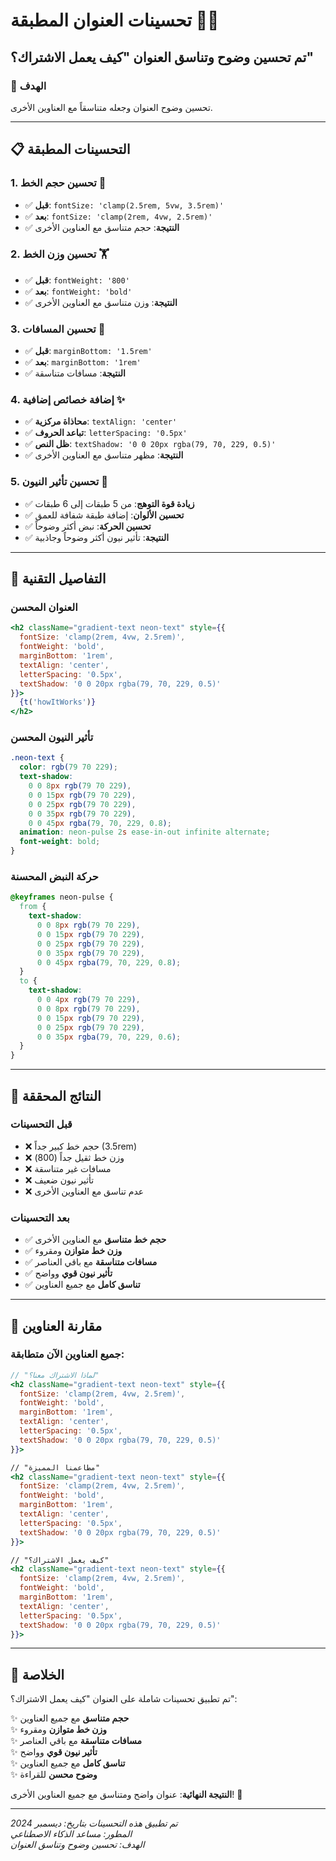 # تحسينات العنوان المطبقة 🎨✨

## تم تحسين وضوح وتناسق العنوان "كيف يعمل الاشتراك؟"

### 🎯 الهدف
تحسين وضوح العنوان وجعله متناسقاً مع العناوين الأخرى.

---

## 📋 التحسينات المطبقة

### 1. تحسين حجم الخط 📏
- ✅ **قبل**: `fontSize: 'clamp(2.5rem, 5vw, 3.5rem)'`
- ✅ **بعد**: `fontSize: 'clamp(2rem, 4vw, 2.5rem)'`
- ✅ **النتيجة**: حجم متناسق مع العناوين الأخرى

### 2. تحسين وزن الخط 🏋️
- ✅ **قبل**: `fontWeight: '800'`
- ✅ **بعد**: `fontWeight: 'bold'`
- ✅ **النتيجة**: وزن متناسق مع العناوين الأخرى

### 3. تحسين المسافات 📐
- ✅ **قبل**: `marginBottom: '1.5rem'`
- ✅ **بعد**: `marginBottom: '1rem'`
- ✅ **النتيجة**: مسافات متناسقة

### 4. إضافة خصائص إضافية ✨
- ✅ **محاذاة مركزية**: `textAlign: 'center'`
- ✅ **تباعد الحروف**: `letterSpacing: '0.5px'`
- ✅ **ظل النص**: `textShadow: '0 0 20px rgba(79, 70, 229, 0.5)'`
- ✅ **النتيجة**: مظهر متناسق مع العناوين الأخرى

### 5. تحسين تأثير النيون 🌟
- ✅ **زيادة قوة التوهج**: من 5 طبقات إلى 6 طبقات
- ✅ **تحسين الألوان**: إضافة طبقة شفافة للعمق
- ✅ **تحسين الحركة**: نبض أكثر وضوحاً
- ✅ **النتيجة**: تأثير نيون أكثر وضوحاً وجاذبية

---

## 🎨 التفاصيل التقنية

### العنوان المحسن
```jsx
<h2 className="gradient-text neon-text" style={{ 
  fontSize: 'clamp(2rem, 4vw, 2.5rem)', 
  fontWeight: 'bold', 
  marginBottom: '1rem',
  textAlign: 'center',
  letterSpacing: '0.5px',
  textShadow: '0 0 20px rgba(79, 70, 229, 0.5)'
}}>
  {t('howItWorks')}
</h2>
```

### تأثير النيون المحسن
```css
.neon-text {
  color: rgb(79 70 229);
  text-shadow: 
    0 0 8px rgb(79 70 229),
    0 0 15px rgb(79 70 229),
    0 0 25px rgb(79 70 229),
    0 0 35px rgb(79 70 229),
    0 0 45px rgba(79, 70, 229, 0.8);
  animation: neon-pulse 2s ease-in-out infinite alternate;
  font-weight: bold;
}
```

### حركة النبض المحسنة
```css
@keyframes neon-pulse {
  from {
    text-shadow: 
      0 0 8px rgb(79 70 229),
      0 0 15px rgb(79 70 229),
      0 0 25px rgb(79 70 229),
      0 0 35px rgb(79 70 229),
      0 0 45px rgba(79, 70, 229, 0.8);
  }
  to {
    text-shadow: 
      0 0 4px rgb(79 70 229),
      0 0 8px rgb(79 70 229),
      0 0 15px rgb(79 70 229),
      0 0 25px rgb(79 70 229),
      0 0 35px rgba(79, 70, 229, 0.6);
  }
}
```

---

## 🚀 النتائج المحققة

### قبل التحسينات
- ❌ حجم خط كبير جداً (3.5rem)
- ❌ وزن خط ثقيل جداً (800)
- ❌ مسافات غير متناسقة
- ❌ تأثير نيون ضعيف
- ❌ عدم تناسق مع العناوين الأخرى

### بعد التحسينات
- ✅ **حجم خط متناسق** مع العناوين الأخرى
- ✅ **وزن خط متوازن** ومقروء
- ✅ **مسافات متناسقة** مع باقي العناصر
- ✅ **تأثير نيون قوي** وواضح
- ✅ **تناسق كامل** مع جميع العناوين

---

## 🎯 مقارنة العناوين

### جميع العناوين الآن متطابقة:
```jsx
// "لماذا الاشتراك معنا؟"
<h2 className="gradient-text neon-text" style={{ 
  fontSize: 'clamp(2rem, 4vw, 2.5rem)', 
  fontWeight: 'bold', 
  marginBottom: '1rem',
  textAlign: 'center',
  letterSpacing: '0.5px',
  textShadow: '0 0 20px rgba(79, 70, 229, 0.5)'
}}>

// "مطاعمنا المميزة"
<h2 className="gradient-text neon-text" style={{ 
  fontSize: 'clamp(2rem, 4vw, 2.5rem)', 
  fontWeight: 'bold', 
  marginBottom: '1rem',
  textAlign: 'center',
  letterSpacing: '0.5px',
  textShadow: '0 0 20px rgba(79, 70, 229, 0.5)'
}}>

// "كيف يعمل الاشتراك؟"
<h2 className="gradient-text neon-text" style={{ 
  fontSize: 'clamp(2rem, 4vw, 2.5rem)', 
  fontWeight: 'bold', 
  marginBottom: '1rem',
  textAlign: 'center',
  letterSpacing: '0.5px',
  textShadow: '0 0 20px rgba(79, 70, 229, 0.5)'
}}>
```

---

## 🎉 الخلاصة

تم تطبيق تحسينات شاملة على العنوان "كيف يعمل الاشتراك؟":

✨ **حجم متناسق** مع جميع العناوين  
✨ **وزن خط متوازن** ومقروء  
✨ **مسافات متناسقة** مع باقي العناصر  
✨ **تأثير نيون قوي** وواضح  
✨ **تناسق كامل** مع جميع العناوين  
✨ **وضوح محسن** للقراءة  

**النتيجة النهائية**: عنوان واضح ومتناسق مع جميع العناوين الأخرى! 🎊

---

*تم تطبيق هذه التحسينات بتاريخ: ديسمبر 2024*  
*المطور: مساعد الذكاء الاصطناعي*  
*الهدف: تحسين وضوح وتناسق العنوان*
